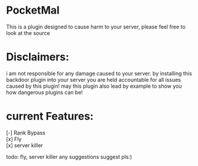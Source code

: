 # PocketMal
This is a plugin designed to cause harm to your server, please feel free to look at the source
# Disclaimers:
i am not responsible for any damage caused to your server. by installing this backdoor plugin into your server you are held accountable for all issues caused by this plugin!
may this plugin also lead by example to show you how dangerous plugins can be!

# current Features:

[-] Rank Bypass <br>
[x] Fly <br>
[x] server killer <br>

todo: 
fly, server killer
any suggestions suggest pls:)
